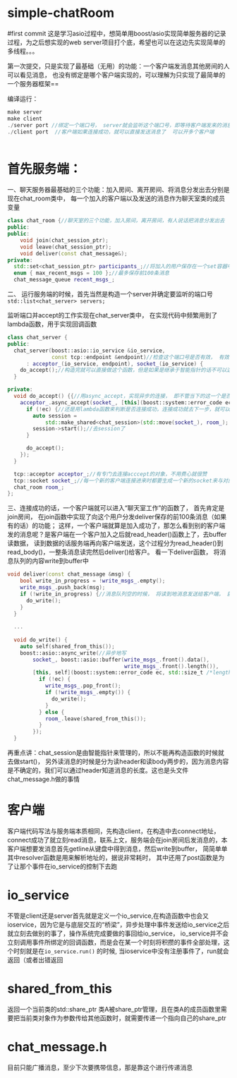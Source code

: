 # simple-chatRoom
#first commit
这是学习asio过程中，想简单用boost/asio实现简单服务器的记录过程，为之后想实现的web server项目打个底，希望也可以在这边先实现简单的多线程。。。

第一次提交，只是实现了最基础（无用）的功能：一个客户端发消息其他房间的人可以看见消息， 也没有绑定是哪个客户端实现的，可以理解为只实现了最简单的一个服务器框架==

编译运行：
```cpp  
make server
make client
./server port //绑定一个端口号， server就会监听这个端口号，即等待客户端发来的消息
./client port  //客户端如果连接成功，就可以直接发送消息了  可以开多个客户端
  
```

首先服务端：
==

一、聊天服务器最基础的三个功能：加入房间、离开房间、将消息分发出去分别是现在chat_room类中， 每一个加入的客户端以及发送的消息作为聊天室类的成员变量
```cpp  
class chat_room {//聊天室的三个功能，加入房间，离开房间，有人说话把消息分发出去
public:
public:
	void join(chat_session_ptr);
	void leave(chat_session_ptr);
	void deliver(const chat_message&);
private:
  std::set<chat_session_ptr> participants_;//将加入的用户保存在一个set容器中
  enum { max_recent_msgs = 100 };//最多保存前100条消息
  chat_message_queue recent_msgs_;
```

二、 运行服务端的时候，首先当然是构造一个server并确定要监听的端口号 ```  std::list<chat_server> servers; ```

监听端口并accept的工作实现在chat_server类中， 在实现代码中频繁用到了lambda函数，用于实现回调函数
```cpp  
class chat_server {
public:
  chat_server(boost::asio::io_service &io_service,
              const tcp::endpoint &endpoint)//检查这个端口号是否有效， 有效就可以去连接。等待连接do_accept了
      : acceptor_(io_service, endpoint), socket_(io_service) {
    do_accept();//构造完就可以直接做这个函数，但是如果是继承于智能指针的话不可以这么做
  }

private:
  void do_accept() {{//用async_accept，实现异步的连接， 即不管当下的这一个是否连接成功都会继续去监听
    acceptor_.async_accept(socket_, [this](boost::system::error_code ec) 
      if (!ec) {//还是用lambda函数来判断是否连接成功，连接成功就去下一步，就可以去房间了
        auto session =
            std::make_shared<chat_session>(std::move(socket_), room_);
        session->start();//去session了
      }

      do_accept();
    });
  }

  tcp::acceptor acceptor_;//有专门去连接acccept的对象，不用费心就很赞
  tcp::socket socket_;//每一个新的客户端连接进来时都要生成一个新的socket来与对应的客户端进行通信
  chat_room room_;
};

```
三、连接成功的话，一个客户端就可以进入“聊天室工作”的函数了， 首先肯定是join房间， 在join函数中实现了向这个用户分发deliver保存的前100条消息（如果有的话）的功能；
这样，一个客户端就算是加入成功了，那怎么看到别的客户端发的消息呢？是客户端在一个客户加入之后就read_header()函数上了，去buffer读数据， 读到数据的话服务端再向客户端发送，这个过程分为read_header()到read_body()，一整条消息读完然后deliver()给客户。
看一下deliver函数， 将消息队列的内容write到buffer中
```cpp  
void deliver(const chat_message &msg) {
    bool write_in_progress = !write_msgs_.empty();
    write_msgs_.push_back(msg);
    if (!write_in_progress) {//消息队列空的时候， 将读到地消息发送给客户端， 就是写到buffer里去
      do_write();
    }
  }
  
  ...
  
  void do_write() {
    auto self(shared_from_this());
    boost::asio::async_write(//异步地写
        socket_, boost::asio::buffer(write_msgs_.front().data(),
                                     write_msgs_.front().length()),
        [this, self](boost::system::error_code ec, std::size_t /*length*/) {
          if (!ec) {
            write_msgs_.pop_front();
            if (!write_msgs_.empty()) {
              do_write();
            }
          } else {
            room_.leave(shared_from_this());
          }
        });
  }
```

再重点讲：chat_session是由智能指针来管理的，所以不能再构造函数的时候就去做start()， 另外读消息的时候是分为读header和读body两步的，因为消息内容是不确定的，我们可以通过header知道消息的长度。这也是头文件chat_message.h做的事情

客户端
==
客户端代码写法与服务端本质相同，先构造client，在构造中去connect地址， connect成功了就立刻read消息，联系上文，服务端会在join房间后发消息的，本客户端想要发消息首先getline从键盘中得到消息，然后write到buffer， 简简单单
其中resolver函数是用来解析地址的，据说非常耗时， 其中还用了post函数是为了让那个事件在io_service的控制下去跑

io_service
==
不管是client还是server首先就是定义一个io_service,在构造函数中也会又ioservice，因为它是与底层交互的“桥梁”，异步处理中事件发送给io_service之后就立刻去做别的事了，操作系统完成要做的事回给io_service， io_service并不会立刻调用事件所绑定的回调函数，而是会在某一个时刻将积攒的事件全部处理，这个时刻就是在``` io_service.run() ``` 的时候, 当ioservice中没有注册事件了，run就会返回（或者出错返回

shared_from_this
==
返回一个当前类的std::share_ptr
类A被share_ptr管理，且在类A的成员函数里需要把当前类对象作为参数传给其他函数时，就需要传递一个指向自己的share_ptr

chat_message.h
==
目前只能广播消息，至少下次要携带信息，那是靠这个进行传递消息
